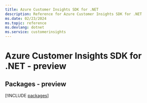 ```yaml
---
title: Azure Customer Insights SDK for .NET
description: Reference for Azure Customer Insights SDK for .NET
ms.date: 02/23/2024
ms.topic: reference
ms.devlang: dotnet
ms.service: customerinsights
---
```

# Azure Customer Insights SDK for .NET - preview
## Packages - preview
[!INCLUDE [packages](customer-insights-index.md)]